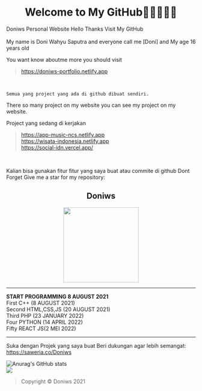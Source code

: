 <h1 align="center">Welcome to My GitHub👋👋👋👋👋    </h1>                                     
                                                                           
Doniws Personal Website Hello Thanks Visit My GitHub                       
<br>
My name is Doni Wahyu Saputra and everyone call me [Doni]
and My age  16 years old

You want know aboutme more you should visit 
>https://doniws-portfolio.netlify.app
<br>                                                                              
                                                                           
```
Semua yang project yang ada di github dibuat sendiri.
```



There so many project on my website you can see my project on my website.  

Project yang sedang di kerjakan<br>
>https://app-music-ncs.netlify.app<br>
>https://wisata-indonesia.netlify.app<br>
https://social-idn.vercel.app/ <br>
<br>

Kalian bisa gunakan fitur fitur yang saya buat atau commite di github
Dont Forget Give me a star for my repository:

  <h2 align="center">Doniws</h2>
<p align="center">
    <img width="200" src="https://doniws-portfolio.netlify.app/images/logoutama.webp">
</p>

_________________________
**START PROGRAMMING 8 AUGUST 2021**<br>
First C++ (8 AUGUST 2021)<br>
Second HTML,CSS,JS (20 AUGUST 2021)<br>
Third PHP (23 JANUARY 2022)<br>
Four PYTHON (14 APRIL 2022)<br>
Fifty REACT JS(2 MEI 2022)<br>
_________________________

Suka dengan Projek yang saya buat
Beri dukungan agar lebih semangat:
https://saweria.co/Doniws

![Anurag's GitHub stats](https://github-readme-stats.vercel.app/api?username=Doniws&theme=dark)
<br>
![](https://komarev.com/ghpvc/?username=Doniws&color=blue)
<br>
>Copyright © Doniws 2021

